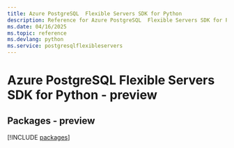 ```yaml
---
title: Azure PostgreSQL  Flexible Servers SDK for Python
description: Reference for Azure PostgreSQL  Flexible Servers SDK for Python
ms.date: 04/16/2025
ms.topic: reference
ms.devlang: python
ms.service: postgresqlflexibleservers
---
```

# Azure PostgreSQL  Flexible Servers SDK for Python - preview
## Packages - preview
[!INCLUDE [packages](postgresql--flexible-servers-index.md)]
